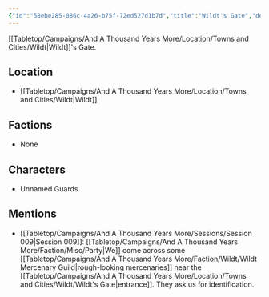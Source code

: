 ```yaml
---
{"id":"58ebe285-086c-4a26-b75f-72ed527d1b7d","title":"Wildt's Gate","description":"Wildt's Gate.","isCurrentLocation":false,"publish":true,"date_created":"Sunday, July 2nd 2023, 2:01:54 pm","date_modified":"Friday, April 26th 2024, 11:23:03 pm","editing_lock":false,"live_preview":true,"cssclasses":["mado-heading"],"path":"Tabletop/Campaigns/And A Thousand Years More/Location/Towns and Cities/Wildt/Wildt's Gate.md","permalink":"/tabletop/campaigns/and-a-thousand-years-more/location/towns-and-cities/wildt/wildt-s-gate/","PassFrontmatter":true}
---
```



[[Tabletop/Campaigns/And A Thousand Years More/Location/Towns and Cities/Wildt\|Wildt]]'s Gate.

## Location

- [[Tabletop/Campaigns/And A Thousand Years More/Location/Towns and Cities/Wildt\|Wildt]]

## Factions

- None

## Characters

- Unnamed Guards

## Mentions

- [[Tabletop/Campaigns/And A Thousand Years More/Sessions/Session 009\|Session 009]]: [[Tabletop/Campaigns/And A Thousand Years More/Faction/Misc/Party\|We]] come across some [[Tabletop/Campaigns/And A Thousand Years More/Faction/Wildt/Wildt Mercenary Guild\|rough-looking mercenaries]] near the [[Tabletop/Campaigns/And A Thousand Years More/Location/Towns and Cities/Wildt/Wildt's Gate\|entrance]]. They ask us for identification.

